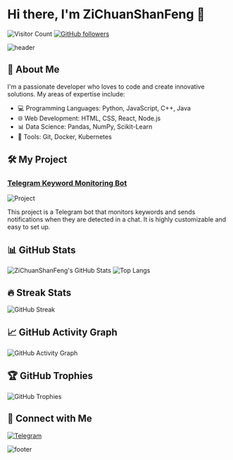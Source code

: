 # Hi there, I'm ZiChuanShanFeng 👋

![Visitor Count](https://komarev.com/ghpvc/?username=ZiChuanShanFeng&color=blueviolet)
[![GitHub followers](https://img.shields.io/github/followers/ZiChuanShanFeng?label=Follow&style=social)](https://github.com/ZiChuanShanFeng)

![header](https://capsule-render.vercel.app/api?type=waving&color=auto&height=200&section=header&text=Welcome%20to%20My%20GitHub!&fontSize=50&fontAlignY=40)

## 🚀 About Me

I'm a passionate developer who loves to code and create innovative solutions. My areas of expertise include:

- 💻 Programming Languages: Python, JavaScript, C++, Java
- 🌐 Web Development: HTML, CSS, React, Node.js
- 📊 Data Science: Pandas, NumPy, Scikit-Learn
- 🔧 Tools: Git, Docker, Kubernetes

## 🛠️ My Project

### [Telegram Keyword Monitoring Bot](https://github.com/ZiChuanShanFeng/Telegram-Keyword-Monitoring-Bot)

![Project](https://github-readme-stats.vercel.app/api/pin/?username=ZiChuanShanFeng&repo=Telegram-Keyword-Monitoring-Bot&theme=radical)

This project is a Telegram bot that monitors keywords and sends notifications when they are detected in a chat. It is highly customizable and easy to set up.

## 📊 GitHub Stats

![ZiChuanShanFeng's GitHub Stats](https://github-readme-stats.vercel.app/api?username=ZiChuanShanFeng&show_icons=true&theme=tokyonight)
![Top Langs](https://github-readme-stats.vercel.app/api/top-langs/?username=ZiChuanShanFeng&layout=compact&theme=tokyonight)

## 🔥 Streak Stats

![GitHub Streak](https://github-readme-streak-stats.herokuapp.com/?user=ZiChuanShanFeng&theme=highcontrast)

## 📈 GitHub Activity Graph

![GitHub Activity Graph](https://activity-graph.herokuapp.com/graph?username=ZiChuanShanFeng&theme=dracula)

## 🏆 GitHub Trophies

![GitHub Trophies](https://github-profile-trophy.vercel.app/?username=ZiChuanShanFeng&theme=onedark)

## 💬 Connect with Me

[![Telegram](https://img.shields.io/badge/Telegram-blue?style=flat&logo=telegram&labelColor=blue)](https://t.me/Zichuanlan_bot)

![footer](https://capsule-render.vercel.app/api?type=waving&color=auto&height=100&section=footer)
